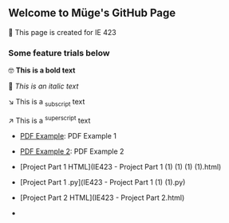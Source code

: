 ## Welcome to Müge's GitHub Page 

📕 This page is created for IE 423


### Some feature trials below

🤓 **This is a bold text**

👾 _This is an italic text_

↘️ This is a <sub>subscript</sub> text

↗️ This is a <sup>superscript</sup> text


* [PDF Example](https://github.com/BU-IE-423/fall-23-mugesenay/blob/main/IE423_Fall23_tutorial.pdf): PDF Example 1

* [PDF Example 2](IE423_Fall23_tutorial.pdf): PDF Example 2

* [Project Part 1 HTML](IE423 - Project Part 1 (1) (1) (1) (1).html)
  
* [Project Part 1 .py](IE423 - Project Part 1 (1) (1).py)

* [Project Part 2 HTML](IE423 - Project Part 2.html)

* 
